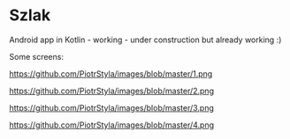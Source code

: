 # Szlak
Android app in Kotlin - working - under construction but already working :)

Some screens:

https://github.com/PiotrStyla/images/blob/master/1.png

https://github.com/PiotrStyla/images/blob/master/2.png

https://github.com/PiotrStyla/images/blob/master/3.png

https://github.com/PiotrStyla/images/blob/master/4.png
